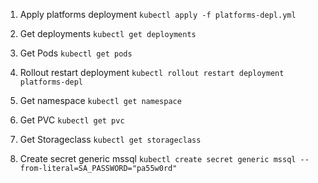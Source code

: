 
1. Apply platforms deployment
`kubectl apply -f platforms-depl.yml`

2. Get deployments
`kubectl get deployments`

3. Get Pods
`kubectl get pods`

4. Rollout restart deployment
`kubectl rollout restart deployment platforms-depl`

5. Get namespace
`kubectl get namespace`

6. Get PVC
`kubectl get pvc`

7. Get Storageclass
`kubectl get storageclass`

8. Create secret generic mssql
`kubectl create secret generic mssql --from-literal=SA_PASSWORD="pa55w0rd"`
